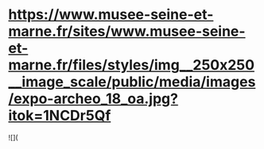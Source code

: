 # https://www.musee-seine-et-marne.fr/sites/www.musee-seine-et-marne.fr/files/styles/img__250x250__image_scale/public/media/images/expo-archeo_18_oa.jpg?itok=1NCDr5Qf

![](
